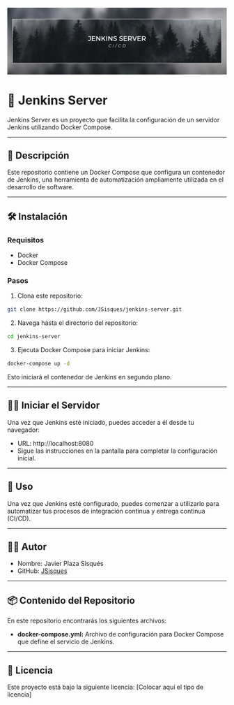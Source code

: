 ![Jenkins Banner](./img/jenkins.png)

# 🚀 Jenkins Server

Jenkins Server es un proyecto que facilita la configuración de un servidor Jenkins utilizando Docker Compose.

---

## 📝 Descripción

Este repositorio contiene un Docker Compose que configura un contenedor de Jenkins, una herramienta de automatización ampliamente utilizada en el desarrollo de software.

---

## 🛠️ Instalación

### Requisitos

- Docker
- Docker Compose

### Pasos

1. Clona este repositorio:

```bash
git clone https://github.com/JSisques/jenkins-server.git
```

2. Navega hasta el directorio del repositorio:

```bash
cd jenkins-server
```

3. Ejecuta Docker Compose para iniciar Jenkins:

```bash
docker-compose up -d
```

Esto iniciará el contenedor de Jenkins en segundo plano.

---

## 🏃‍♂️ Iniciar el Servidor

Una vez que Jenkins esté iniciado, puedes acceder a él desde tu navegador:

- URL: http://localhost:8080
- Sigue las instrucciones en la pantalla para completar la configuración inicial.

---

## 🚀 Uso

Una vez que Jenkins esté configurado, puedes comenzar a utilizarlo para automatizar tus procesos de integración continua y entrega continua (CI/CD).

---

## 👨‍💻 Autor

- Nombre: Javier Plaza Sisqués
- GitHub: [JSisques](https://github.com/JSisques)

---

## 📦 Contenido del Repositorio

En este repositorio encontrarás los siguientes archivos:

- **docker-compose.yml:** Archivo de configuración para Docker Compose que define el servicio de Jenkins.

---

## 📜 Licencia

Este proyecto está bajo la siguiente licencia: [Colocar aquí el tipo de licencia]
